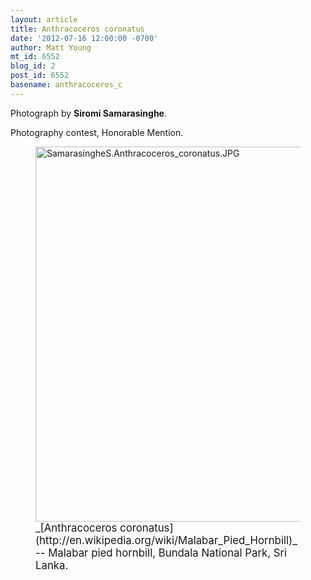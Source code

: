 ```yaml
---
layout: article
title: Anthracoceros coronatus
date: '2012-07-16 12:00:00 -0700'
author: Matt Young
mt_id: 6552
blog_id: 2
post_id: 6552
basename: anthracoceros_c
---
```

Photograph by **Siromi Samarasinghe**.

Photography contest, Honorable Mention.

<figure>
<img src="http://pandasthumb.org/SamarasingheS.Anthracoceros_coronatus.JPG" alt="SamarasingheS.Anthracoceros_coronatus.JPG" width="596" height="600" />
<figcaption markdown="span">
<big>_[Anthracoceros coronatus](http://en.wikipedia.org/wiki/Malabar_Pied_Hornbill)_ -- Malabar pied hornbill, Bundala National Park, Sri Lanka.</big>

</figcaption>
</figure>
